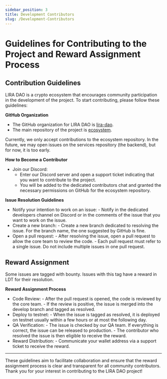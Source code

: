 ```yaml
---
sidebar_position: 3
title: Development Contributors
slug: /Development-Contributors
---
```


# Guidelines for Contributing to the Project and Reward Assignment Process

## Contribution Guidelines

LIRA DAO is a crypto ecosystem that encourages community participation in the development of the project. To start contributing, please follow these guidelines:

**GitHub Organization**

- The GitHub organization for LIRA DAO is [lira-dao](https://github.com/lira-dao).
- The main repository of the project is [ecosystem](https://github.com/lira-dao/ecosystem).

Currently, we only accept contributions to the ecosystem repository. In the future, we may open issues on the services repository (the backend), but for now, it is too early.

**How to Become a Contributor**

- Join our Discord:
    - Enter our Discord server and open a support ticket indicating that you want to contribute to the project.
    - You will be added to the dedicated contributors chat and granted the necessary permissions on GitHub for the ecosystem repository.

**Issue Resolution Guidelines**

- Notify your intention to work on an issue:
        - Notify in the dedicated developers channel on Discord or in the comments of the issue that you want to work on the issue.
- Create a new branch:
        - Create a new branch dedicated to resolving the issue. For the branch name, the one suggested by GitHub is fine.
- Open a pull request:
        - After resolving the issue, open a pull request to allow the core team to review the code.
        - Each pull request must refer to a single issue. Do not include multiple issues in one pull request.

## Reward Assignment
Some issues are tagged with bounty. Issues with this tag have a reward in LDT for their resolution.

**Reward Assignment Process**
- Code Review:
        - After the pull request is opened, the code is reviewed by the core team.
        - If the review is positive, the issue is merged into the develop branch and tagged as resolved.
- Deploy to testnet:
        - When the issue is tagged as resolved, it is deployed on testnet usually within a few hours or at most the following day.
- QA Verification:
        - The issue is checked by our QA team. If everything is correct, the issue can be released to production.
        - The contributor who resolved the issue is then eligible to receive the reward.
- Reward Distribution:
        - Communicate your wallet address via a support ticket to receive the reward.

---

These guidelines aim to facilitate collaboration and ensure that the reward assignment process is clear and transparent for all community contributors. Thank you for your interest in contributing to the LIRA DAO project!